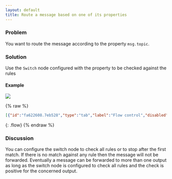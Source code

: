 ```yaml
---
layout: default
title: Route a message based on one of its properties
---
```


### Problem

You want to route the message according to the property `msg.topic`.

### Solution

Use the <code class="node">Switch</code> node configured with the property to be checked against the rules

#### Example

![](/images/basic/basic-flow-008.png)

{% raw %}
~~~json
[{"id":"fa622608.7eb528","type":"tab","label":"Flow control","disabled":false,"info":""},{"id":"e6c3ea47.029c18","type":"comment","z":"fa622608.7eb528","name":"Route a message based on one of its properties","info":"","x":260,"y":60,"wires":[]},{"id":"68ab6205.19f70c","type":"switch","z":"fa622608.7eb528","name":"Route ","property":"topic","propertyType":"msg","rules":[{"t":"eq","v":"opened","vt":"str"},{"t":"eq","v":"closed","vt":"str"},{"t":"eq","v":"opened","vt":"str"}],"checkall":"true","repair":false,"outputs":3,"x":310,"y":180,"wires":[["c98156d3.a993d8"],["2b4d5184.24abae"],["8afac32e.6126c"]]},{"id":"d0657e30.19e0e","type":"inject","z":"fa622608.7eb528","name":"","topic":"opened","payload":"","payloadType":"str","repeat":"","crontab":"","once":false,"onceDelay":0.1,"x":130,"y":140,"wires":[["68ab6205.19f70c"]]},{"id":"691aba90.62d9d4","type":"inject","z":"fa622608.7eb528","name":"","topic":"closed","payload":"","payloadType":"str","repeat":"","crontab":"","once":false,"onceDelay":0.1,"x":130,"y":180,"wires":[["68ab6205.19f70c"]]},{"id":"c98156d3.a993d8","type":"debug","z":"fa622608.7eb528","name":"Display opened","active":true,"tosidebar":true,"console":false,"tostatus":false,"complete":"topic","x":480,"y":140,"wires":[]},{"id":"2b4d5184.24abae","type":"debug","z":"fa622608.7eb528","name":"Display closed","active":true,"tosidebar":true,"console":false,"tostatus":false,"complete":"topic","x":480,"y":180,"wires":[]},{"id":"8afac32e.6126c","type":"debug","z":"fa622608.7eb528","name":"Display opened","active":true,"tosidebar":true,"console":false,"tostatus":false,"complete":"topic","x":480,"y":220,"wires":[]},{"id":"d0993657.d15078","type":"inject","z":"fa622608.7eb528","name":"","topic":"invalid","payload":"","payloadType":"str","repeat":"","crontab":"","once":false,"onceDelay":0.1,"x":130,"y":220,"wires":[["68ab6205.19f70c"]]}]
~~~
{: .flow}
{% endraw %}

### Discussion

You can configure the switch node to check all rules or to stop after the first match.
If there is no match against any rule then the message will not be forwarded. 
Eventually a message can be forwarded to more than one output as long as the switch node is configured to check all rules and the check is positive for the concerned output.
